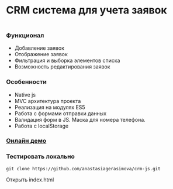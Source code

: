 # CRM система для учета заявок
<p>
	<img src="./img/pictures" alt="">
</p>

### Функционал

* Добавление заявок
* Отображение заявок
* Фильтрация и выборка элементов списка
* Возможность редактирования заявок

### Особенности

* Native js
* MVC архитектура проекта
* Реализация на модулях ES5
* Работа с формами отправки данных
* Валидация форм в JS. Маска для номера телефона.
* Работа с localStorage


###  [**Онлайн демо**](https://anastasiagerasimova.github.io/crm-js/)

### Тестировать локально

```
git clone https://github.com/anastasiagerasimova/crm-js.git
```

Открыть index.html
